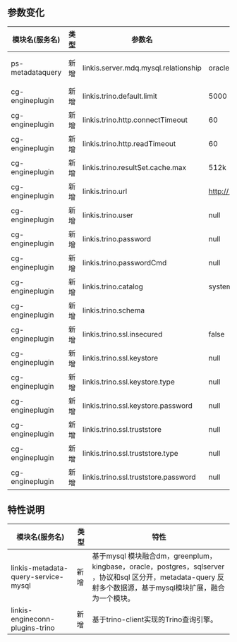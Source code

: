 ## 参数变化 


| 模块名(服务名)| 类型  |     参数名                                                | 默认值             | 描述                                                    |
| ----------- | ----- | -------------------------------------------------------- | ---------------- | ------------------------------------------------------- |
|ps-metadataquery | 新增 |   linkis.server.mdq.mysql.relationship    | oracle,kingbase,postgresql,sqlserver,db2,greenplum,dm,mysql | 在mysql元数据服务兼容oracle,kingbase,postgresql,sqlserver,db2,greenplum,dm,驱动外部引入 |
|cg-engineplugin | 新增  |   linkis.trino.default.limit    | 5000 | Trino查询的结果集返回条数限制 |
|cg-engineplugin | 新增  |   linkis.trino.http.connectTimeout    | 60 | 连接Trino服务器的超时时间 |
|cg-engineplugin | 新增  |   linkis.trino.http.readTimeout    | 60 | 等待Trino服务器返回数据的超时时间 |
|cg-engineplugin | 新增  |   linkis.trino.resultSet.cache.max    | 512k | Trino结果集缓冲区大小 |
|cg-engineplugin | 新增  |   linkis.trino.url    | http://127.0.0.1:8080 | Trino服务器URL |
|cg-engineplugin | 新增  |   linkis.trino.user    | null | 用于连接Trino查询服务的用户名 |
|cg-engineplugin | 新增  |   linkis.trino.password    | null | 用于连接Trino查询服务的密码 |
|cg-engineplugin | 新增  |   linkis.trino.passwordCmd    | null | 用于连接Trino查询服务的密码回调命令 |
|cg-engineplugin | 新增  |   linkis.trino.catalog    | system | 连接Trino查询时使用的catalog |
|cg-engineplugin | 新增  |   linkis.trino.schema    |  | 连接Trino查询服务的默认schema |
|cg-engineplugin | 新增  |   linkis.trino.ssl.insecured    | false | 是否忽略服务器的SSL证书 |
|cg-engineplugin | 新增  |   linkis.trino.ssl.keystore    | null | keystore路径 |
|cg-engineplugin | 新增  |   linkis.trino.ssl.keystore.type    | null | keystore类型 |
|cg-engineplugin | 新增  |   linkis.trino.ssl.keystore.password    | null | keystore密码 |
|cg-engineplugin | 新增  |   linkis.trino.ssl.truststore    | null | truststore路径 |
|cg-engineplugin | 新增  |   linkis.trino.ssl.truststore.type    | null | truststore类型 |
|cg-engineplugin | 新增  |   linkis.trino.ssl.truststore.password    | null | truststore密码 |

## 特性说明
| 模块名(服务名)| 类型   | 特性                                                    |
| ----------- | ---------------- | ------------------------------------------------------- |
|linkis-metadata-query-service-mysql | 新增  |  基于mysql 模块融合dm，greenplum，kingbase，oracle，postgres，sqlserver ，协议和sql 区分开，metadata-query 反射多个数据源，基于mysql模块扩展，融合为一个模块。|
|linkis-engineconn-plugins-trino | 新增  |  基于trino-client实现的Trino查询引擎。|
